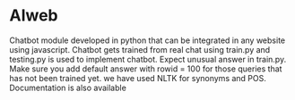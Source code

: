 # AIweb
Chatbot module developed in python that can be integrated in any website using javascript. Chatbot gets trained from real chat using train.py and testing.py is used to implement chatbot. Expect unusual answer in train.py. Make sure you add default answer with rowid = 100 for those queries that has not been trained yet.
we have used NLTK for synonyms and POS.
 Documentation is also available 
